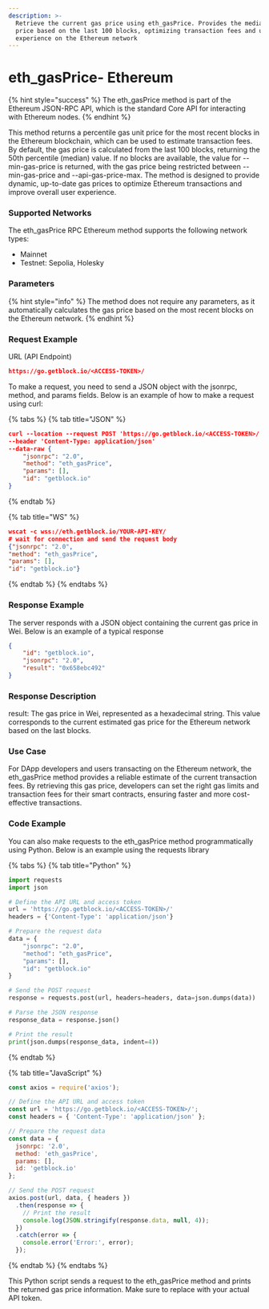 ```yaml
---
description: >-
  Retrieve the current gas price using eth_gasPrice. Provides the median gas
  price based on the last 100 blocks, optimizing transaction fees and user
  experience on the Ethereum network
---
```


# eth\_gasPrice- Ethereum

{% hint style="success" %}
The eth\_gasPrice method is part of the Ethereum JSON-RPC API, which is the standard Core API for interacting with Ethereum nodes.
{% endhint %}

This method returns a percentile gas unit price for the most recent blocks in the Ethereum blockchain, which can be used to estimate transaction fees. By default, the gas price is calculated from the last 100 blocks, returning the 50th percentile (median) value. If no blocks are available, the value for --min-gas-price is returned, with the gas price being restricted between --min-gas-price and --api-gas-price-max. The method is designed to provide dynamic, up-to-date gas prices to optimize Ethereum transactions and improve overall user experience.

### Supported Networks

The eth\_gasPrice RPC Ethereum method supports the following network types:

* Mainnet
* Testnet: Sepolia, Holesky

### Parameters

{% hint style="info" %}
The method does not require any parameters, as it automatically calculates the gas price based on the most recent blocks on the Ethereum network.
{% endhint %}

### Request Example

URL (API Endpoint)

```json
https://go.getblock.io/<ACCESS-TOKEN>/
```

To make a request, you need to send a JSON object with the jsonrpc, method, and params fields. Below is an example of how to make a request using curl:

{% tabs %}
{% tab title="JSON" %}
```json
curl --location --request POST 'https://go.getblock.io/<ACCESS-TOKEN>/' 
--header 'Content-Type: application/json' 
--data-raw {
    "jsonrpc": "2.0",
    "method": "eth_gasPrice",
    "params": [],
    "id": "getblock.io"
}
```
{% endtab %}

{% tab title="WS" %}
```json
wscat -c wss://eth.getblock.io/YOUR-API-KEY/ 
# wait for connection and send the request body 
{"jsonrpc": "2.0",
"method": "eth_gasPrice",
"params": [],
"id": "getblock.io"}
```
{% endtab %}
{% endtabs %}

### Response Example

The server responds with a JSON object containing the current gas price in Wei. Below is an example of a typical response

```json
{
    "id": "getblock.io",
    "jsonrpc": "2.0",
    "result": "0x658ebc492"
}
```

### Response Description

result: The gas price in Wei, represented as a hexadecimal string. This value corresponds to the current estimated gas price for the Ethereum network based on the last blocks.

### Use Case

For DApp developers and users transacting on the Ethereum network, the eth\_gasPrice method provides a reliable estimate of the current transaction fees. By retrieving this gas price, developers can set the right gas limits and transaction fees for their smart contracts, ensuring faster and more cost-effective transactions.

### Code Example

You can also make requests to the eth\_gasPrice method programmatically using Python. Below is an example using the requests library

{% tabs %}
{% tab title="Python" %}
```python
import requests
import json

# Define the API URL and access token
url = 'https://go.getblock.io/<ACCESS-TOKEN>/'
headers = {'Content-Type': 'application/json'}

# Prepare the request data
data = {
    "jsonrpc": "2.0",
    "method": "eth_gasPrice",
    "params": [],
    "id": "getblock.io"
}

# Send the POST request
response = requests.post(url, headers=headers, data=json.dumps(data))

# Parse the JSON response
response_data = response.json()

# Print the result
print(json.dumps(response_data, indent=4))

```
{% endtab %}

{% tab title="JavaScript" %}
```javascript
const axios = require('axios');

// Define the API URL and access token
const url = 'https://go.getblock.io/<ACCESS-TOKEN>/';
const headers = { 'Content-Type': 'application/json' };

// Prepare the request data
const data = {
  jsonrpc: '2.0',
  method: 'eth_gasPrice',
  params: [],
  id: 'getblock.io'
};

// Send the POST request
axios.post(url, data, { headers })
  .then(response => {
    // Print the result
    console.log(JSON.stringify(response.data, null, 4));
  })
  .catch(error => {
    console.error('Error:', error);
  });
```
{% endtab %}
{% endtabs %}

This Python script sends a request to the eth\_gasPrice method and prints the returned gas price information. Make sure to replace with your actual API token.
